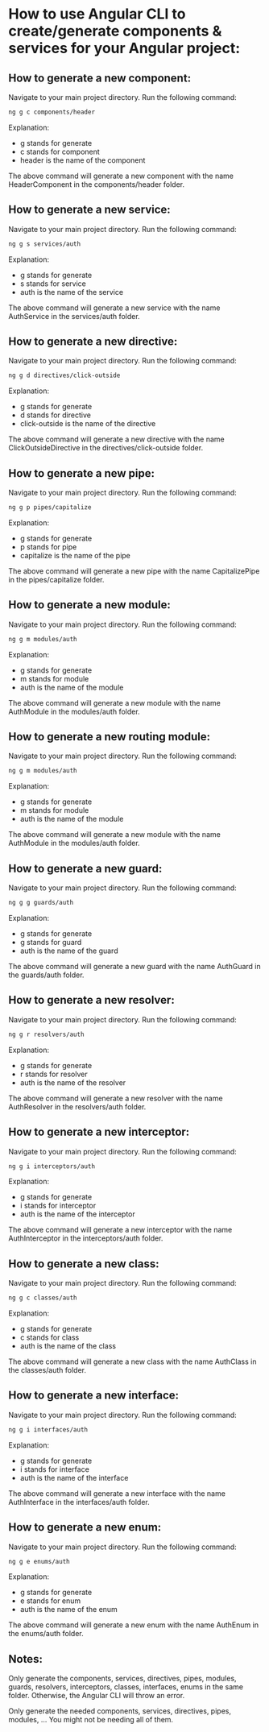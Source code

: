 # How to use Angular CLI to create/generate components & services for your Angular project:

## How to generate a new component:

Navigate to your main project directory. Run the following command:

```bash
ng g c components/header
``` 

Explanation: 
* g stands for generate
* c stands for component
* header is the name of the component 

The above command will generate a new component with the name HeaderComponent in the components/header folder.

## How to generate a new service:

Navigate to your main project directory. Run the following command:

```bash
ng g s services/auth
```

Explanation: 
* g stands for generate
* s stands for service
* auth is the name of the service 

The above command will generate a new service with the name AuthService in the services/auth folder.

## How to generate a new directive:

Navigate to your main project directory. Run the following command:

```bash
ng g d directives/click-outside
```

Explanation: 
* g stands for generate
* d stands for directive
* click-outside is the name of the directive 

The above command will generate a new directive with the name ClickOutsideDirective in the directives/click-outside folder.

## How to generate a new pipe:

Navigate to your main project directory. Run the following command:

```bash
ng g p pipes/capitalize
```

Explanation: 
* g stands for generate
* p stands for pipe
* capitalize is the name of the pipe 

The above command will generate a new pipe with the name CapitalizePipe in the pipes/capitalize folder.

## How to generate a new module:

Navigate to your main project directory. Run the following command:

```bash
ng g m modules/auth
```

Explanation: 
* g stands for generate
* m stands for module
* auth is the name of the module 

The above command will generate a new module with the name AuthModule in the modules/auth folder.

## How to generate a new routing module:

Navigate to your main project directory. Run the following command:

```bash
ng g m modules/auth
```

Explanation: 
* g stands for generate
* m stands for module
* auth is the name of the module 

The above command will generate a new module with the name AuthModule in the modules/auth folder.

## How to generate a new guard:

Navigate to your main project directory. Run the following command:

```bash
ng g g guards/auth
```

Explanation: 
* g stands for generate
* g stands for guard
* auth is the name of the guard 

The above command will generate a new guard with the name AuthGuard in the guards/auth folder.

## How to generate a new resolver:

Navigate to your main project directory. Run the following command:

```bash
ng g r resolvers/auth
```

Explanation: 
* g stands for generate
* r stands for resolver
* auth is the name of the resolver 

The above command will generate a new resolver with the name AuthResolver in the resolvers/auth folder.

## How to generate a new interceptor:

Navigate to your main project directory. Run the following command:

```bash
ng g i interceptors/auth
```

Explanation: 
* g stands for generate
* i stands for interceptor
* auth is the name of the interceptor 

The above command will generate a new interceptor with the name AuthInterceptor in the interceptors/auth folder.

## How to generate a new class:

Navigate to your main project directory. Run the following command:

```bash
ng g c classes/auth
```

Explanation: 
* g stands for generate
* c stands for class
* auth is the name of the class 

The above command will generate a new class with the name AuthClass in the classes/auth folder.

## How to generate a new interface:

Navigate to your main project directory. Run the following command:

```bash
ng g i interfaces/auth
```

Explanation: 
* g stands for generate
* i stands for interface
* auth is the name of the interface 

The above command will generate a new interface with the name AuthInterface in the interfaces/auth folder.

## How to generate a new enum:

Navigate to your main project directory. Run the following command:

```bash
ng g e enums/auth
```

Explanation: 
* g stands for generate
* e stands for enum
* auth is the name of the enum 

The above command will generate a new enum with the name AuthEnum in the enums/auth folder.

## Notes: 
Only generate the components, services, directives, pipes, modules, guards, resolvers, interceptors, classes, interfaces, enums in the same folder. Otherwise, the Angular CLI will throw an error.

Only generate the needed components, services, directives, pipes, modules, ... You might not be needing all of them.